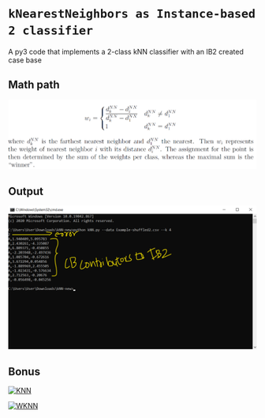 # `kNearestNeighbors as Instance-based 2 classifier`
A py3 code that implements a 2-class kNN classifier with an IB2 created case base 

## Math path
![KNN](https://github.com/ranjiGT/kNearestNeighbors-IB2/blob/main/mathpath4.png)

## Output
![OP4](https://github.com/ranjiGT/kNearestNeighbors-IB2/blob/main/op4.png)

## Bonus

[![KNN](https://img.youtube.com/vi/Pqo9o0286Qs/maxresdefault.jpg)](https://youtu.be/Pqo9o0286Qs)

[![WKNN](https://img.youtube.com/vi/tD2YGm2rbPw/maxresdefault.jpg)](https://youtu.be/tD2YGm2rbPw)
